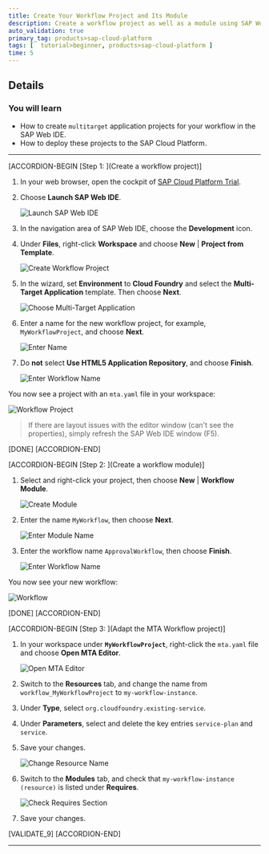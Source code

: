 ```yaml
---
title: Create Your Workflow Project and Its Module
description: Create a workflow project as well as a module using SAP Web IDE.
auto_validation: true
primary_tag: products>sap-cloud-platform
tags: [  tutorial>beginner, products>sap-cloud-platform ]
time: 5
---
```


## Details
### You will learn  
  - How to create ``multitarget`` application projects for your workflow in the SAP Web IDE.
  - How to deploy these projects to the SAP Cloud Platform.

---
[ACCORDION-BEGIN [Step 1: ](Create a workflow project)]
1. In your web browser, open the cockpit of [SAP Cloud Platform Trial](https://account.hanatrial.ondemand.com/cockpit).

2. Choose **Launch SAP Web IDE**.

    ![Launch SAP Web IDE](launchsapwebide.png)

3. In the navigation area of SAP Web IDE, choose the **Development** icon.

4. Under **Files**, right-click **Workspace** and choose **New** | **Project from Template**.

    ![Create Workflow Project](choose-workspace2.png)

5. In the wizard, set **Environment** to **Cloud Foundry** and select the **Multi-Target Application** template. Then choose **Next**.

    ![Choose Multi-Target Application](select-app.png)

6. Enter a name for the new workflow project, for example, `MyWorkflowProject`, and choose **Next**.

    ![Enter Name](enter-name.png)

7. Do **not** select **Use HTML5 Application Repository**, and choose **Finish**.  

    ![Enter Workflow Name](enter-wf-name.png)

You now see a project with an `mta.yaml` file in your workspace:

![Workflow Project](workflow-project2.png)

> If there are layout issues with the editor window (can't see the properties), simply refresh the SAP Web IDE window (F5).

[DONE]
[ACCORDION-END]


[ACCORDION-BEGIN [Step 2: ](Create a workflow module)]

1. Select and right-click your project, then choose **New** | **Workflow Module**.

    ![Create Module](create-module2.png)

2. Enter the name `MyWorkflow`, then choose **Next**.

    ![Enter Module Name](enter-module-name-corr.png)

3. Enter the workflow name `ApprovalWorkflow`, then choose **Finish**.

    ![Enter Workflow Name](enter-workflow-name2.png)

You now see your new workflow:

![Workflow](workflow-created2.png)

[DONE]
[ACCORDION-END]


[ACCORDION-BEGIN [Step 3: ](Adapt the MTA Workflow project)]
1. In your workspace under **`MyWorkflowProject`**, right-click the ``mta.yaml`` file and choose **Open MTA Editor**.

    ![Open MTA Editor](open-wf-mta-editor.png)

2. Switch to the **Resources** tab, and change the name from `workflow_MyWorkflowProject` to `my-workflow-instance`.

3. Under **Type**, select `org.cloudfoundry.existing-service`.

4. Under **Parameters**, select and delete the key entries `service-plan` and `service`.

5. Save your changes.

    ![Change Resource Name](change-resource-name-corr.png)

6. Switch to the **Modules** tab, and check that `my-workflow-instance (resource)` is listed under **Requires**.

    ![Check Requires Section](check-requires.png)

7. Save your changes.

[VALIDATE_9]
[ACCORDION-END]

---
